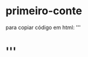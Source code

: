 # primeiro-conte

para copiar código em html:
'''
<html>
  <h1></Meu primeiro arquivo HTML</h1>
</html>
'''
